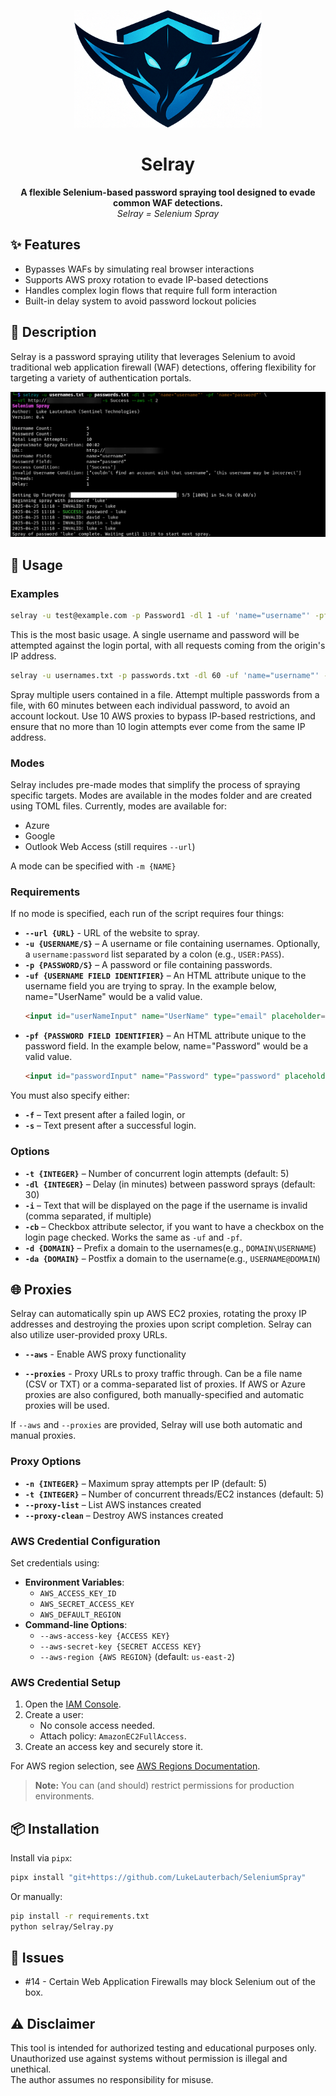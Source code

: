<p align="center">
  <img src="assets/screenshots/selray_logo.png" alt="Selray Logo" width="300">
</p>

<h1 align="center">Selray</h1>

<p align="center">
  <b>A flexible Selenium-based password spraying tool designed to evade common WAF detections.</b><br>
  <i>Selray = Selenium Spray</i>
</p>

## ✨ Features
- Bypasses WAFs by simulating real browser interactions
- Supports AWS proxy rotation to evade IP-based detections
- Handles complex login flows that require full form interaction
- Built-in delay system to avoid password lockout policies

## 📜 Description
Selray is a password spraying utility that leverages Selenium to avoid traditional web application firewall (WAF) detections, offering flexibility for targeting a variety of authentication portals.

![Example Screenshot](assets/screenshots/example.png)

## 🚀 Usage

### Examples
```bash
selray -u test@example.com -p Password1 -dl 1 -uf 'name="username"' -pf 'name="password"' --url https://example.com -s Success
```
This is the most basic usage. A single username and password will be attempted against the login portal, with all requests coming from the origin's IP address.

```bash
selray -u usernames.txt -p passwords.txt -dl 60 -uf 'name="username"' -pf 'name="password"' --url https://example.com -s Success --aws -t 10 -n 10
```
Spray multiple users contained in a file. Attempt multiple passwords from a file, with 60 minutes between each individual password, to avoid an account lockout. Use 10 AWS proxies to bypass IP-based restrictions, and ensure that no more than 10 login attempts ever come from the same IP address.

### Modes
Selray includes pre-made modes that simplify the process of spraying specific targets. Modes are available in the modes folder and are created using TOML files. Currently, modes are available for:
* Azure
* Google
* Outlook Web Access (still requires `--url`)

A mode can be specified with `-m {NAME}`

### Requirements
If no mode is specified, each run of the script requires four things:
- **`--url {URL}`** - URL of the website to spray.
- **`-u {USERNAME/S}`** – A username or file containing usernames. Optionally, a `username:password` list separated by a colon (e.g., `USER:PASS`).
- **`-p {PASSWORD/S}`** – A password or file containing passwords.
- **`-uf {USERNAME FIELD IDENTIFIER}`** – An HTML attribute unique to the username field you are trying to spray. In the example below, name="UserName" would be a valid value.
  ```html
  <input id="userNameInput" name="UserName" type="email" placeholder="someone@example.com" autocomplete="off">
  ```
- **`-pf {PASSWORD FIELD IDENTIFIER}`** – An HTML attribute unique to the password field. In the example below, name="Password" would be a valid value.
  ```html
  <input id="passwordInput" name="Password" type="password" placeholder="Password" autocomplete="off">
  ```

You must also specify either:
- **`-f`** – Text present after a failed login, or
- **`-s`** – Text present after a successful login.

### Options
- **`-t {INTEGER}`** – Number of concurrent login attempts (default: 5)
- **`-dl {INTEGER}`** – Delay (in minutes) between password sprays (default: 30)
- **`-i`** – Text that will be displayed on the page if the username is invalid (comma separated, if multiple)
- **`-cb`** – Checkbox attribute selector, if you want to have a checkbox on the login page checked. Works the same as `-uf` and `-pf`.
- **`-d {DOMAIN}`** – Prefix a domain to the usernames(e.g., `DOMAIN\USERNAME`)
- **`-da {DOMAIN}`** – Postfix a domain to the username(e.g., `USERNAME@DOMAIN`)

## 🌐 Proxies
Selray can automatically spin up AWS EC2 proxies, rotating the proxy IP addresses and destroying the proxies upon script completion. Selray can also utilize user-provided proxy URLs.

* **`--aws`** - Enable AWS proxy functionality
- **`--proxies`** - Proxy URLs to proxy traffic through. Can be a file name (CSV or TXT) or a comma-separated list of proxies. If AWS or Azure proxies are also configured, both manually-specified and automatic proxies will be used.


If `--aws` and `--proxies` are provided, Selray will use both automatic and manual proxies. 

### Proxy Options
- **`-n {INTEGER}`** – Maximum spray attempts per IP (default: 5)
- **`-t {INTEGER}`** – Number of concurrent threads/EC2 instances (default: 5)
- **`--proxy-list`** – List AWS instances created
- **`--proxy-clean`** – Destroy AWS instances created

### AWS Credential Configuration
Set credentials using:
- **Environment Variables**:
  - `AWS_ACCESS_KEY_ID`
  - `AWS_SECRET_ACCESS_KEY`
  - `AWS_DEFAULT_REGION`
- **Command-line Options**:
  - `--aws-access-key {ACCESS KEY}`
  - `--aws-secret-key {SECRET ACCESS KEY}`
  - `--aws-region {AWS REGION}` (default: `us-east-2`)

### AWS Credential Setup
1. Open the [IAM Console](https://us-east-1.console.aws.amazon.com/iam).
2. Create a user:
   - No console access needed.
   - Attach policy: `AmazonEC2FullAccess`.
3. Create an access key and securely store it.

For AWS region selection, see [AWS Regions Documentation](https://docs.aws.amazon.com/AmazonRDS/latest/UserGuide/Concepts.RegionsAndAvailabilityZones.html).

> **Note:** You can (and should) restrict permissions for production environments.

## 📦 Installation
Install via `pipx`:
```bash
pipx install "git+https://github.com/LukeLauterbach/SeleniumSpray"
```

Or manually:
```bash
pip install -r requirements.txt
python selray/Selray.py
```

## 🐛 Issues
* #14 - Certain Web Application Firewalls may block Selenium out of the box. 

## ⚠️ Disclaimer
This tool is intended for authorized testing and educational purposes only.  
Unauthorized use against systems without permission is illegal and unethical.  
The author assumes no responsibility for misuse.
